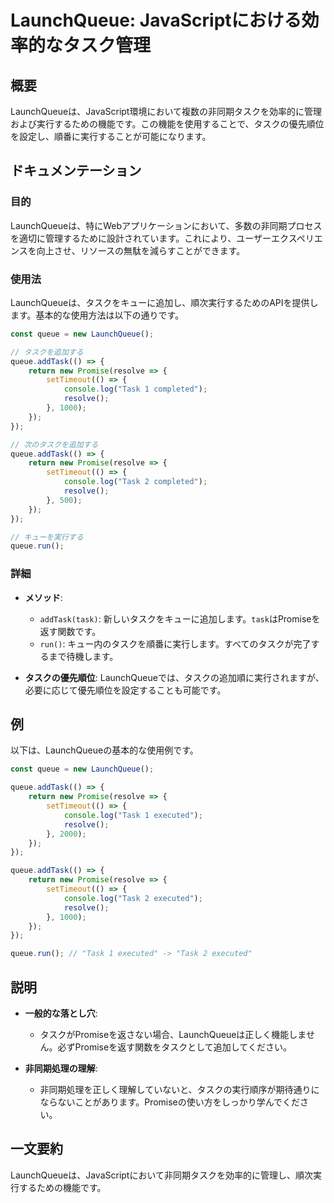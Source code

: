 <!--
Meta Description: # LaunchQueue: JavaScriptにおける効率的なタスク管理 ## 概要 LaunchQueueは、JavaScript環境において複数の非同期タスクを効率的に管理および実行するための機能です。この機能を使用することで、タスクの優先順位を設定し、順番に実行することが可能になります。 ...
Meta Keywords: queue, resolve, task, new, addtask
-->

# LaunchQueue: JavaScriptにおける効率的なタスク管理

## 概要
LaunchQueueは、JavaScript環境において複数の非同期タスクを効率的に管理および実行するための機能です。この機能を使用することで、タスクの優先順位を設定し、順番に実行することが可能になります。

## ドキュメンテーション
### 目的
LaunchQueueは、特にWebアプリケーションにおいて、多数の非同期プロセスを適切に管理するために設計されています。これにより、ユーザーエクスペリエンスを向上させ、リソースの無駄を減らすことができます。

### 使用法
LaunchQueueは、タスクをキューに追加し、順次実行するためのAPIを提供します。基本的な使用方法は以下の通りです。

```javascript
const queue = new LaunchQueue();

// タスクを追加する
queue.addTask(() => {
    return new Promise(resolve => {
        setTimeout(() => {
            console.log("Task 1 completed");
            resolve();
        }, 1000);
    });
});

// 次のタスクを追加する
queue.addTask(() => {
    return new Promise(resolve => {
        setTimeout(() => {
            console.log("Task 2 completed");
            resolve();
        }, 500);
    });
});

// キューを実行する
queue.run();
```

### 詳細
- **メソッド**:
  - `addTask(task)`: 新しいタスクをキューに追加します。`task`はPromiseを返す関数です。
  - `run()`: キュー内のタスクを順番に実行します。すべてのタスクが完了するまで待機します。

- **タスクの優先順位**: 
  LaunchQueueでは、タスクの追加順に実行されますが、必要に応じて優先順位を設定することも可能です。

## 例
以下は、LaunchQueueの基本的な使用例です。

```javascript
const queue = new LaunchQueue();

queue.addTask(() => {
    return new Promise(resolve => {
        setTimeout(() => {
            console.log("Task 1 executed");
            resolve();
        }, 2000);
    });
});

queue.addTask(() => {
    return new Promise(resolve => {
        setTimeout(() => {
            console.log("Task 2 executed");
            resolve();
        }, 1000);
    });
});

queue.run(); // "Task 1 executed" -> "Task 2 executed"
```

## 説明
- **一般的な落とし穴**: 
  - タスクがPromiseを返さない場合、LaunchQueueは正しく機能しません。必ずPromiseを返す関数をタスクとして追加してください。

- **非同期処理の理解**: 
  - 非同期処理を正しく理解していないと、タスクの実行順序が期待通りにならないことがあります。Promiseの使い方をしっかり学んでください。

## 一文要約
LaunchQueueは、JavaScriptにおいて非同期タスクを効率的に管理し、順次実行するための機能です。